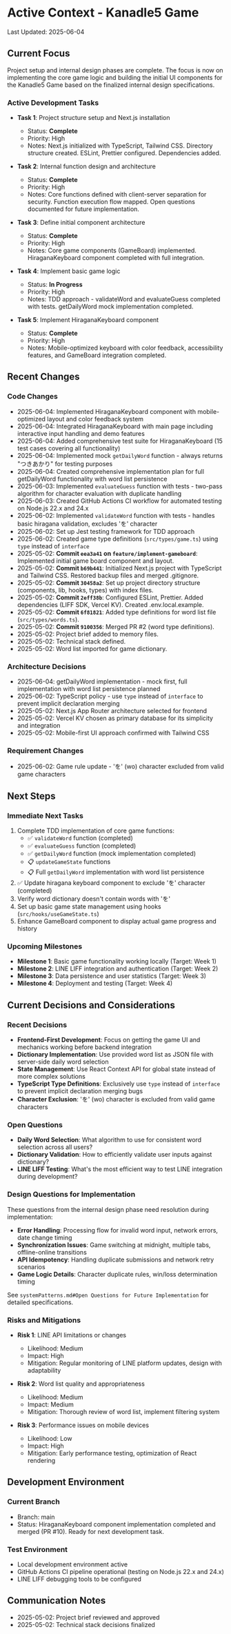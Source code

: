 # Active Context - Kanadle5 Game

Last Updated: 2025-06-04

## Current Focus

Project setup and internal design phases are complete. The focus is now on implementing the core game logic and building the initial UI components for the Kanadle5 Game based on the finalized internal design specifications.

### Active Development Tasks

- **Task 1**: Project structure setup and Next.js installation

  - Status: **Complete**
  - Priority: High
  - Notes: Next.js initialized with TypeScript, Tailwind CSS. Directory structure created. ESLint, Prettier configured. Dependencies added.

- **Task 2**: Internal function design and architecture

  - Status: **Complete**
  - Priority: High
  - Notes: Core functions defined with client-server separation for security. Function execution flow mapped. Open questions documented for future implementation.

- **Task 3**: Define initial component architecture

  - Status: **Complete**
  - Priority: High
  - Notes: Core game components (GameBoard) implemented. HiraganaKeyboard component completed with full integration.

- **Task 4**: Implement basic game logic
  - Status: **In Progress**
  - Priority: High
  - Notes: TDD approach - validateWord and evaluateGuess completed with tests. getDailyWord mock implementation completed.

- **Task 5**: Implement HiraganaKeyboard component
  - Status: **Complete**
  - Priority: High
  - Notes: Mobile-optimized keyboard with color feedback, accessibility features, and GameBoard integration completed.

## Recent Changes

### Code Changes

- 2025-06-04: Implemented HiraganaKeyboard component with mobile-optimized layout and color feedback system
- 2025-06-04: Integrated HiraganaKeyboard with main page including interactive input handling and demo features
- 2025-06-04: Added comprehensive test suite for HiraganaKeyboard (15 test cases covering all functionality)
- 2025-06-04: Implemented mock `getDailyWord` function - always returns "つきあかり" for testing purposes
- 2025-06-04: Created comprehensive implementation plan for full getDailyWord functionality with word list persistence
- 2025-06-03: Implemented `evaluateGuess` function with tests - two-pass algorithm for character evaluation with duplicate handling
- 2025-06-03: Created GitHub Actions CI workflow for automated testing on Node.js 22.x and 24.x
- 2025-06-02: Implemented `validateWord` function with tests - handles basic hiragana validation, excludes 'を' character
- 2025-06-02: Set up Jest testing framework for TDD approach
- 2025-06-02: Created game type definitions (`src/types/game.ts`) using `type` instead of `interface`
- 2025-05-02: **Commit `eea3a41` on `feature/implement-gameboard`**: Implemented initial game board component and layout.
- 2025-05-02: **Commit `b69b441`**: Initialized Next.js project with TypeScript and Tailwind CSS. Restored backup files and merged .gitignore.
- 2025-05-02: **Commit `30458a2`**: Set up project directory structure (components, lib, hooks, types) with index files.
- 2025-05-02: **Commit `2eff38b`**: Configured ESLint, Prettier. Added dependencies (LIFF SDK, Vercel KV). Created .env.local.example.
- 2025-05-02: **Commit `6f81821`**: Added type definitions for word list file (`src/types/words.ts`).
- 2025-05-02: **Commit `9100356`**: Merged PR #2 (word type definitions).
- 2025-05-02: Project brief added to memory files.
- 2025-05-02: Technical stack defined.
- 2025-05-02: Word list imported for game dictionary.

### Architecture Decisions

- 2025-06-04: getDailyWord implementation - mock first, full implementation with word list persistence planned
- 2025-06-02: TypeScript policy - use `type` instead of `interface` to prevent implicit declaration merging
- 2025-05-02: Next.js App Router architecture selected for frontend
- 2025-05-02: Vercel KV chosen as primary database for its simplicity and integration
- 2025-05-02: Mobile-first UI approach confirmed with Tailwind CSS

### Requirement Changes

- 2025-06-02: Game rule update - 'を' (wo) character excluded from valid game characters

## Next Steps

### Immediate Next Tasks

1. Complete TDD implementation of core game functions:
   - ✅ `validateWord` function (completed)
   - ✅ `evaluateGuess` function (completed)
   - ✅ `getDailyWord` function (mock implementation completed)
   - 📋 `updateGameState` functions
   - 📋 Full `getDailyWord` implementation with word list persistence
2. ✅ Update hiragana keyboard component to exclude 'を' character (completed)
3. Verify word dictionary doesn't contain words with 'を'
4. Set up basic game state management using hooks (`src/hooks/useGameState.ts`)
5. Enhance GameBoard component to display actual game progress and history

### Upcoming Milestones

- **Milestone 1**: Basic game functionality working locally (Target: Week 1)
- **Milestone 2**: LINE LIFF integration and authentication (Target: Week 2)
- **Milestone 3**: Data persistence and user statistics (Target: Week 3)
- **Milestone 4**: Deployment and testing (Target: Week 4)

## Current Decisions and Considerations

### Recent Decisions

- **Frontend-First Development**: Focus on getting the game UI and mechanics working before backend integration
- **Dictionary Implementation**: Use provided word list as JSON file with server-side daily word selection
- **State Management**: Use React Context API for global state instead of more complex solutions
- **TypeScript Type Definitions**: Exclusively use `type` instead of `interface` to prevent implicit declaration merging bugs
- **Character Exclusion**: 'を' (wo) character is excluded from valid game characters

### Open Questions

- **Daily Word Selection**: What algorithm to use for consistent word selection across all users?
- **Dictionary Validation**: How to efficiently validate user inputs against dictionary?
- **LINE LIFF Testing**: What's the most efficient way to test LINE integration during development?

### Design Questions for Implementation

These questions from the internal design phase need resolution during implementation:

- **Error Handling**: Processing flow for invalid word input, network errors, date change timing
- **Synchronization Issues**: Game switching at midnight, multiple tabs, offline-online transitions
- **API Idempotency**: Handling duplicate submissions and network retry scenarios
- **Game Logic Details**: Character duplicate rules, win/loss determination timing

See `systemPatterns.md#Open Questions for Future Implementation` for detailed specifications.

### Risks and Mitigations

- **Risk 1**: LINE API limitations or changes

  - Likelihood: Medium
  - Impact: High
  - Mitigation: Regular monitoring of LINE platform updates, design with adaptability

- **Risk 2**: Word list quality and appropriateness

  - Likelihood: Medium
  - Impact: Medium
  - Mitigation: Thorough review of word list, implement filtering system

- **Risk 3**: Performance issues on mobile devices
  - Likelihood: Low
  - Impact: High
  - Mitigation: Early performance testing, optimization of React rendering

## Development Environment

### Current Branch

- Branch: main
- Status: HiraganaKeyboard component implementation completed and merged (PR #10). Ready for next development task.

### Test Environment

- Local development environment active
- GitHub Actions CI pipeline operational (testing on Node.js 22.x and 24.x)
- LINE LIFF debugging tools to be configured

## Communication Notes

- 2025-05-02: Project brief reviewed and approved
- 2025-05-02: Technical stack decisions finalized

